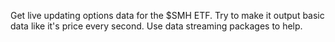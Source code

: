 Get live updating options data for the $SMH ETF. Try to make it output basic data like it's price every second. Use data streaming packages to help.